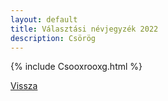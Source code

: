 ```yaml
---
layout: default
title: Választási névjegyzék 2022
description: Csörög
---
```


{% include Csooxrooxg.html %}

[Vissza](./)